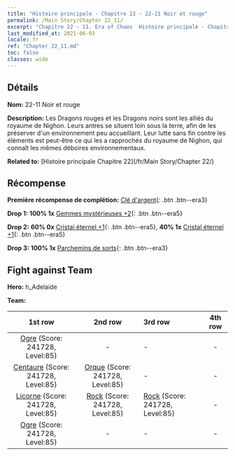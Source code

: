 ```yaml
---
title: "Histoire principale - Chapitre 22 - 22-11 Noir et rouge"
permalink: /Main Story/Chapter 22_11/
excerpt: "Chapitre 22 - 11. Era of Chaos  Histoire principale - Chapitre 22_11. 22-11 Noir et rouge"
last_modified_at: 2021-06-03
locale: fr
ref: "Chapter 22_11.md"
toc: false
classes: wide
---
```


## Détails

 **Nom:** 22-11 Noir et rouge

 **Description:** Les Dragons rouges et les Dragons noirs sont les alliés du royaume de Nighon. Leurs antres se situent loin sous la terre, afin de les préserver d'un environnement peu accueillant. Leur lutte sans fin contre les éléments est peut-être ce qui les a rapprochés du royaume de Nighon, qui connaît les mêmes déboires environnementaux.

 **Related to:** [Histoire principale Chapitre 22](/fr/Main Story/Chapter 22/)

## Récompense

 **Première récompense de complétion:** [Clé d'argent](/ItemsFR/con_693/){: .btn .btn--era3}

 **Drop 1:** **100% 1x** [Gemmes mystérieuses +2](/ItemsFR/mat_79/){: .btn .btn--era5}

 **Drop 2:** **60% 0x** [Cristal éternel +1](/ItemsFR/mat_73/){: .btn .btn--era5}, **40% 1x** [Cristal éternel +1](/ItemsFR/mat_73/){: .btn .btn--era5}

 **Drop 3:** **100% 1x** [Parchemins de sorts](/ItemsFR/con_694/){: .btn .btn--era3}


## Fight against Team
 **Hero:** h_Adelaide

 **Team:**


  | 1st row | 2nd row | 3rd row | 4th row |
  |:----:|:----:|:----|:----:|
  | [Ogre](/fr/units/Ogre/) (Score: 241728, Level:85)  | - | - | - |
  | [Centaure](/fr/units/Centaur/) (Score: 241728, Level:85)  | [Orque](/fr/units/Orc/) (Score: 241728, Level:85)  | - | - |
  | [Licorne](/fr/units/Unicorn/) (Score: 241728, Level:85)  | [Rock](/fr/units/Roc/) (Score: 241728, Level:85)  | [Rock](/fr/units/Roc/) (Score: 241728, Level:85)  | - |
  | [Ogre](/fr/units/Ogre/) (Score: 241728, Level:85)  | - | - | - |


